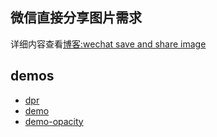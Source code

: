 ## 微信直接分享图片需求

详细内容查看[博客:wechat save and share image](http://blog.jogiter.cn/2018/12/29/wechat-save-and-share-image/)

## demos

+	[dpr](https://blog.jogiter.cn/test/html2canvas/dpr.html)
+ [demo](https://blog.jogiter.cn/test/html2canvas/)
+ [demo-opacity](https://blog.jogiter.cn/test/html2canvas/opacity/)
